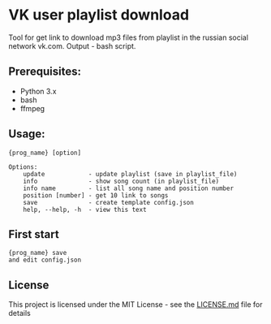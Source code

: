 # VK user playlist download

Tool for get link to download mp3 files from playlist in the russian social network vk.com. Output - bash script.

## Prerequisites:
- Python 3.x
- bash
- ffmpeg

## Usage:
    {prog_name} [option]

    Options:
        update            - update playlist (save in playlist_file)
        info              - show song count (in playlist_file)
        info name         - list all song name and position number
        position [number] - get 10 link to songs
        save              - create template config.json
        help, --help, -h  - view this text

## First start
    {prog_name} save
    and edit config.json

## License

This project is licensed under the MIT License - see the [LICENSE.md](LICENSE.md) file for details
